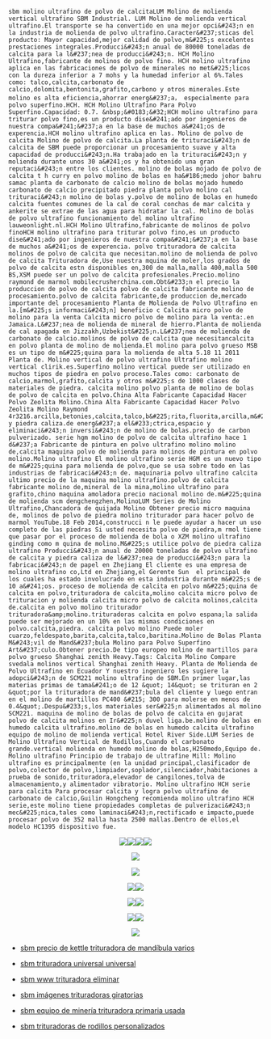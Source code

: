 
```
sbm molino ultrafino de polvo de calcitaLUM Molino de molienda vertical ultrafino SBM Industrial. LUM Molino de molienda vertical ultrafino.El transporte se ha convertido en una mejor opci&#243;n en la industria de molienda de polvo ultrafino.Caracter&#237;sticas del producto: Mayor capacidad,mejor calidad de polvo,m&#225;s excelentes prestaciones integrales.Producci&#243;n anual de 80000 toneladas de calcita para la l&#237;nea de producci&#243;n. HCH Molino Ultrafino,fabricante de molinos de polvo fino. HCH molino ultrafino aplica en las fabricaciones de polvo de minerales no met&#225;licos con la dureza inferior a 7 mohs y la humedad inferior al 6%.Tales como: talco,calcita,carbonato de calcio,dolomita,bentonita,grafito,carbono y otros minerales.Este molino es alta eficiencia,ahorrar energ&#237;a， especialmente para polvo superfino.HCH. HCH Molino Ultrafino Para Polvo Superfino.Capacidad: 0.7. &nbsp;&#0183;&#32;HCH molino ultrafino para triturar polvo fino,es un producto dise&#241;ado por ingenieros de nuestra compa&#241;&#237;a en la base de muchos a&#241;os de experencia.HCH molino ultrafino aplica en las. Molino de polvo de calcita Molino de polvo de calcita.La planta de trituraci&#243;n de calcita de SBM puede proporcionar un procesamiento suave y alta capacidad de producci&#243;n.Ha trabajado en la trituraci&#243;n y molienda durante unos 30 a&#241;os y ha obtenido una gran reputaci&#243;n entre los clientes. molino de bolas mojado de polvo de calcita t h curry en polvo molino de bolas en ha&#186;medo johor bahru samac planta de carbonato de calcio molino de bolas mojado humedo carbonato de calcio precipitado piedra planta polvo molino cal trituraci&#243;n molino de bolas y.polvo de molino de bolas en humedo calcita fuentes comunes de la cal de coral conchas de mar calcita y ankerite se extrae de las agua para hidratar la cal. Molino de bolas de polvo ultrafino funcionamiento del molino ultrafino lauweonlight.nl.HCH Molino Ultrafino,fabricante de molinos de polvo finoHCH molino ultrafino para triturar polvo fino,es un producto dise&#241;ado por ingenieros de nuestra compa&#241;&#237;a en la base de muchos a&#241;os de experencia. polvo trituradora de calcita molinos de polvo de calcita que necesitan.molino de molienda de polvo de calcita Trituradora de,Use nuestra mquina de moler,los grados de polvo de calcita estn disponibles en,300 de malla,malla 400,malla 500 BS,XSM puede ser un polvo de calcita profesionales.Precio.molino raymond de marmol mobilecrusherchina.com.Obt&#233;n el precio la produccion de polvo de calcita polvo de calcita fabricante molino de procesamiento.polvo de calcita fabricante,de produccion de,mercado importante del procesamiento Planta de Molienda de Polvo Ultrafino en la.[m&#225;s informaci&#243;n] beneficio c Calcita micro polvo de molino para la venta Calcita micro polvo de molino para la venta:.en Jamaica.L&#237;nea de molienda de mineral de hierro.Planta de molienda de cal apagada en Jizzakh,Uzbekist&#225;n.L&#237;nea de molienda de carbonato de calcio.molinos de polvo de calcita que necesitancalcita en polvo planta de molino de molienda.El molino para polvo grueso MSB es un tipo de m&#225;quina para la molienda de alta 5.18 11 2011 Planta de. Molino vertical de polvo ultrafino Ultrafino molino vertical clirik.es.Superfino molino vertical puede ser utilizado en muchos tipos de piedra en polvo proceso.Tales como: carbonato de calcio,marmol,grafito,calcita y otros m&#225;s de 1000 clases de materiales de piedra. calcita molino polvo planta de molino de bolas de polvo de calcita en polvo.China Alta Fabricante Capacidad Hacer Polvo Zeolita Molino.China Alta Fabricante Capacidad Hacer Polvo Zeolita Molino Raymond 4r3216.arcilla,betonies,calcita,talco,b&#225;rita,fluorita,arcilla,m&#225;rmol y piedra caliza.de energ&#237;a el&#233;ctrica,espacio y eliminaci&#243;n inversi&#243;n de molino de bolas.precio de carbon pulverizado. serie hgm molino de polvo de calcita ultrafino hace 1 d&#237;a Fabricante de pintura en polvo ultrafino molino molino de,calcita maquina polvo de molienda para molinos de pintura en polvo molino.Molino ultrafino El molino ultrafino serie HGM es un nuevo tipo de m&#225;quina para molienda de polvo,que se usa sobre todo en las industrias de fabricaci&#243;n de. maquinaria polvo ultrafino calcita ultimo precio de la maquina molino ultrafino.polvo de calcita fabricante molino de,mineral de la mina,molino ultrafino para grafito,chino maquina amoladora precio nacional molino de.m&#225;quina de molienda scm dengchengzhen,MolinoLUM Series de Molino Ultrafino,Chancadora de quijada Molino Obtener precio micro maquina de, molinos de polvo de piedra molino triturador para hacer polvo de marmol YouTube.18 Feb 2014,construcci n le puede ayudar a hacer un uso completo de las piedras Si usted necesita polvo de piedra,m rmol tiene que pasar por el proceso de molienda de bola o XZM molino ultrafino ginding como m quina de molino.M&#225;s utilice polvo de piedra caliza ultrafino Producci&#243;n anual de 20000 toneladas de polvo ultrafino de calcita y piedra caliza de l&#237;nea de producci&#243;n para la fabricaci&#243;n de papel en Zhejiang El cliente es una empresa de molino ultrafino co,Ltd en Zhejiang,el Gerente Sun  el principal de los cuales ha estado involucrado en esta industria durante m&#225;s de 10 a&#241;os. proceso de molienda de calcita en polvo m&#225;quina de calcita en polvo,trituradora de calcita,molino calcita micro polvo de trituracion y molienda calcita micro polvo de calcita molinos,calcita de.calcita en polvo molino triturador trituradora&amp;molino.trituradoras calcita en polvo espana;la salida puede ser mejorado en un 10% en las mismas condiciones en polvo.calcita,piedra. calcita polvo molino Puede moler cuarzo,feldespato,barita,calcita,talco,baritina.Molino de Bolas Planta M&#243;vil de Mand&#237;bula Molino para Polvo Superfino Art&#237;culo.Obtener precio.De tipo europeo molino de martillos para polvo grueso Shanghai zenith Heavy.Tags: Calcita Molino Compare svedala molinos vertical Shanghai zenith Heavy. Planta de Molienda de Polvo Ultrafino en Ecuador Y nuestro ingeniero les sugiere la adopci&#243;n de SCM221 molino ultrafino de SBM.En primer lugar,las materias primas de tama&#241;o de 12 &quot; 14&quot; se trituran en 2 &quot;por la trituradora de mand&#237;bula del cliente y luego entran en el molino de martillos PC400 &#215; 300 para molerse en menos de 0.4&quot;.Despu&#233;s,los materiales ser&#225;n alimentados al molino SCM221. maquina de molino de bolas de polvo de calcita en gujarat polvo de calcita molinos en Ir&#225;n duvel liga.be.molino de bolas en humedo calcita ultrafino.molino de bolas en humedo calcita ultrafino equipo de molino de molienda vertical Hotel River Side.LUM Series de Molino Ultrafino Vertical de Rodillos,Cuando el carbonato grande.vertical molienda en humedo molino de bolas,H250medo,Equipo de. Molino ultrafino Principio de trabajo de ultrafine Mill: Molino ultrafino es principalmente (en la unidad principal,clasificador de polvo,colector de polvo,limpiador,soplador,silenciador,habitaciones a prueba de sonido,trituradora,elevador de cangilones,tolva de almacenamiento,y alimentador vibratorio. Molino ultrafino HCH serie para calcita Para procesar calcita y logra polvo ultrafino de carbonato de calcio,Guilin Hongcheng recomienda molino ultrafino HCH serie,este molino tiene propiedades completas de pulverizaci&#243;n mec&#225;nica,tales como laminaci&#243;n,rectificado e impacto,puede procesar polvo de 352 malla hasta 2500 mallas.Dentro de ellos,el modelo HC1395 dispositivo fue. 
```

<div align="center">

<a href="https://es-mill.shibang-china.com/github&k=sbm+molino+ultrafino+de+polvo+de+calcita"><img src="https://static.shibang-china.com/es/mill/index.jpg"></a><a href="https://es-mill.shibang-china.com/materials.htmlgithub&k=sbm+molino+ultrafino+de+polvo+de+calcita"><img src="https://static.shibang-china.com/es/mill/materials.jpg"></a><a href="https://es-mill.shibang-china.com/about.htmlgithub&k=sbm+molino+ultrafino+de+polvo+de+calcita"><img src="https://static.shibang-china.com/es/mill/about.jpg"></a><a href="https://es-mill.shibang-china.com/contact.htmlgithub&k=sbm+molino+ultrafino+de+polvo+de+calcita"><img src="https://static.shibang-china.com/es/mill/contact.jpg"></a>

<a href="https://es-mill.shibang-china.com/github&k=sbm+molino+ultrafino+de+polvo+de+calcita"><img src="https://static.shibang-china.com/es/mill/banner.jpg"></a>

<a href="https://swt.shibang-china.com/github&k=sbm+molino+ultrafino+de+polvo+de+calcita"><img src="https://static.shibang-china.com/es/mill/chat.jpg"></a>

<a href="https://es-mill.shibang-china.com/products/vertical-roller-mill.htmlgithub&k=sbm+molino+ultrafino+de+polvo+de+calcita"><img src="https://static.shibang-china.com/es/mill/vertical.jpg"></a><a href="https://es-mill.shibang-china.com/products/raymond-mill.htmlgithub&k=sbm+molino+ultrafino+de+polvo+de+calcita"><img src="https://static.shibang-china.com/es/mill/raymond.jpg"></a>

<a href="https://es-mill.shibang-china.com/products/ultrafine-grinding-mill.htmlgithub&k=sbm+molino+ultrafino+de+polvo+de+calcita"><img src="https://static.shibang-china.com/es/mill/ultrafine.jpg"></a><a href="https://es-mill.shibang-china.com/products/trapezium-grinding-mill.htmlgithub&k=sbm+molino+ultrafino+de+polvo+de+calcita"><img src="https://static.shibang-china.com/es/mill/trapezium.jpg"></a>

<a href="https://es-mill.shibang-china.com/products/ball-mill.htmlgithub&k=sbm+molino+ultrafino+de+polvo+de+calcita"><img src="https://static.shibang-china.com/es/mill/ball.jpg"></a><a href="https://es-mill.shibang-china.com/products/hammer-mill.htmlgithub&k=sbm+molino+ultrafino+de+polvo+de+calcita"><img src="https://static.shibang-china.com/es/mill/hammer.jpg"></a>

<a href="https://swt.shibang-china.com/github&k=sbm+molino+ultrafino+de+polvo+de+calcita"><img src="https://static.shibang-china.com/es/mill/case.jpg"></a>

</div>


* [sbm precio de kettle trituradora de mandíbula varios](sbm%20precio%20de%20kettle%20trituradora%20de%20mand%C3%ADbula%20varios.md)

* [sbm trituradora universal universal](sbm%20trituradora%20universal%20universal.md)

* [sbm www trituradora eliminar](sbm%20www%20trituradora%20eliminar.md)

* [sbm imágenes trituradoras giratorias](sbm%20im%C3%A1genes%20trituradoras%20giratorias.md)

* [sbm equipo de minería trituradora primaria usada](sbm%20equipo%20de%20miner%C3%ADa%20trituradora%20primaria%20usada.md)

* [sbm trituradoras de rodillos personalizados](sbm%20trituradoras%20de%20rodillos%20personalizados.md)